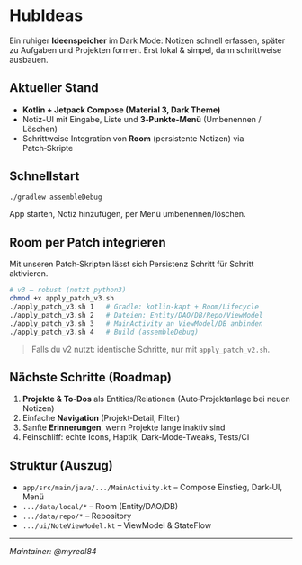# HubIdeas

Ein ruhiger **Ideenspeicher** im Dark Mode: Notizen schnell erfassen, später zu Aufgaben und Projekten formen. Erst lokal & simpel, dann schrittweise ausbauen.

## Aktueller Stand
- **Kotlin + Jetpack Compose (Material 3, Dark Theme)**
- Notiz-UI mit Eingabe, Liste und **3‑Punkte‑Menü** (Umbenennen / Löschen)
- Schrittweise Integration von **Room** (persistente Notizen) via Patch‑Skripte

## Schnellstart
```bash
./gradlew assembleDebug
```
App starten, Notiz hinzufügen, per Menü umbenennen/löschen.

## Room per Patch integrieren
Mit unseren Patch‑Skripten lässt sich Persistenz Schritt für Schritt aktivieren.

```bash
# v3 – robust (nutzt python3)
chmod +x apply_patch_v3.sh
./apply_patch_v3.sh 1   # Gradle: kotlin-kapt + Room/Lifecycle
./apply_patch_v3.sh 2   # Dateien: Entity/DAO/DB/Repo/ViewModel
./apply_patch_v3.sh 3   # MainActivity an ViewModel/DB anbinden
./apply_patch_v3.sh 4   # Build (assembleDebug)
```
> Falls du v2 nutzt: identische Schritte, nur mit `apply_patch_v2.sh`.

## Nächste Schritte (Roadmap)
1. **Projekte & To‑Dos** als Entities/Relationen (Auto‑Projektanlage bei neuen Notizen)
2. Einfache **Navigation** (Projekt‑Detail, Filter)
3. Sanfte **Erinnerungen**, wenn Projekte lange inaktiv sind
4. Feinschliff: echte Icons, Haptik, Dark‑Mode‑Tweaks, Tests/CI

## Struktur (Auszug)
- `app/src/main/java/.../MainActivity.kt` – Compose Einstieg, Dark‑UI, Menü
- `.../data/local/*` – Room (Entity/DAO/DB)
- `.../data/repo/*` – Repository
- `.../ui/NoteViewModel.kt` – ViewModel & StateFlow

---
_Maintainer: @myreal84_
